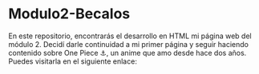# Modulo2-Becalos
En este repositorio, encontrarás el desarrollo en HTML mi página web del módulo 2. Decidí darle continuidad a mi primer página y seguir haciendo contenido sobre One Piece ⚓, un anime que amo desde hace dos años. Puedes visitarla en el siguiente enlace:
